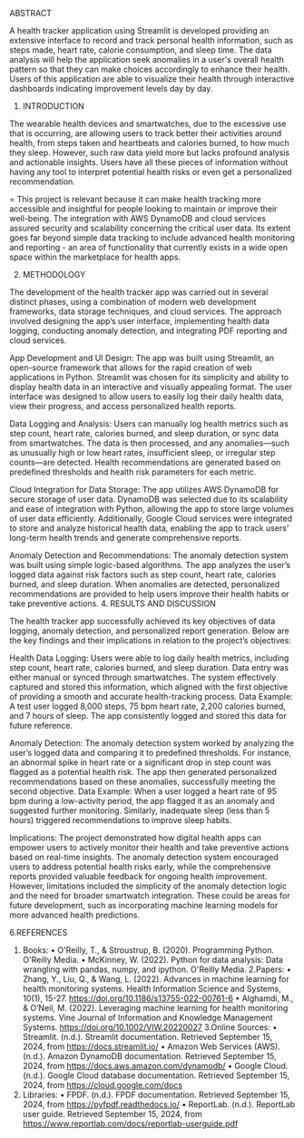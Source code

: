ABSTRACT

A health tracker application using Streamlit is developed providing an extensive interface to record and track personal health information, such as steps made, heart rate, calorie consumption, and sleep time. The data analysis will help the application seek anomalies in a user's overall health pattern so that they can make choices accordingly to enhance their health. Users of this application are able to visualize their health through interactive dashboards indicating improvement levels day by day.



1.	INTRODUCTION
   
The wearable health devices and smartwatches, due to the excessive use that is occurring, are allowing users to track better their activities around health, from steps taken and heartbeats and calories burned, to how much they sleep. However, such raw data yield more but lacks profound analysis and actionable insights. Users have all these pieces of information without having any tool to interpret potential health risks or even get a personalized recommendation.

=
This project is relevant because it can make health tracking more accessible and insightful for people looking to maintain or improve their well-being. The integration with AWS DynamoDB and cloud services assured security and scalability concerning the critical user data. Its extent goes far beyond simple data tracking to include advanced health monitoring and reporting - an area of functionality that currently exists in a wide open space within the marketplace for health apps.


2. METHODOLOGY

The development of the health tracker app was carried out in several distinct phases, using a combination of modern web development frameworks, data storage techniques, and cloud services. The approach involved designing the app’s user interface, implementing health data logging, conducting anomaly detection, and integrating PDF reporting and cloud services.

App Development and UI Design:
The app was built using Streamlit, an open-source framework that allows for the rapid creation of web applications in Python. Streamlit was chosen for its simplicity and ability to display health data in an interactive and visually appealing format. The user interface was designed to allow users to easily log their daily health data, view their progress, and access personalized health reports.

Data Logging and Analysis:
Users can manually log health metrics such as step count, heart rate, calories burned, and sleep duration, or sync data from smartwatches. The data is then processed, and any anomalies—such as unusually high or low heart rates, insufficient sleep, or irregular step counts—are detected. Health recommendations are generated based on predefined thresholds and health risk parameters for each metric.

Cloud Integration for Data Storage:
The app utilizes AWS DynamoDB for secure storage of user data. DynamoDB was selected due to its scalability and ease of integration with Python, allowing the app to store large volumes of user data efficiently. Additionally, Google Cloud services were integrated to store and analyze historical health data, enabling the app to track users’ long-term health trends and generate comprehensive reports.

Anomaly Detection and Recommendations:
The anomaly detection system was built using simple logic-based algorithms. The app analyzes the user’s logged data against risk factors such as step count, heart rate, calories burned, and sleep duration. When anomalies are detected, personalized recommendations are provided to help users improve their health habits or take preventive actions.
4. RESULTS AND DISCUSSION

The health tracker app successfully achieved its key objectives of data logging, anomaly detection, and personalized report generation. Below are the key findings and their implications in relation to the project’s objectives:

Health Data Logging:
Users were able to log daily health metrics, including step count, heart rate, calories burned, and sleep duration. Data entry was either manual or synced through smartwatches. The system effectively captured and stored this information, which aligned with the first objective of providing a smooth and accurate health-tracking process.
Data Example:
A test user logged 8,000 steps, 75 bpm heart rate, 2,200 calories burned, and 7 hours of sleep. The app consistently logged and stored this data for future reference.

Anomaly Detection:
The anomaly detection system worked by analyzing the user’s logged data and comparing it to predefined thresholds. For instance, an abnormal spike in heart rate or a significant drop in step count was flagged as a potential health risk. The app then generated personalized recommendations based on these anomalies, successfully meeting the second objective.
Data Example:
When a user logged a heart rate of 95 bpm during a low-activity period, the app flagged it as an anomaly and suggested further monitoring. Similarly, inadequate sleep (less than 5 hours) triggered recommendations to improve sleep habits.

Implications:
The project demonstrated how digital health apps can empower users to actively monitor their health and take preventive actions based on real-time insights. The anomaly detection system encouraged users to address potential health risks early, while the comprehensive reports provided valuable feedback for ongoing health improvement. However, limitations included the simplicity of the anomaly detection logic and the need for broader smartwatch integration. These could be areas for future development, such as incorporating machine learning models for more advanced health predictions.


6.REFERENCES

1. Books:
•	O'Reilly, T., & Stroustrup, B. (2020). Programming Python. O'Reilly Media.
•	McKinney, W. (2022). Python for data analysis: Data wrangling with pandas, numpy, and ipython. O'Reilly Media.
2.Papers:
•	Zhang, Y., Liu, Q., & Wang, L. (2022). Advances in machine learning for health monitoring systems. Health Information Science and Systems, 10(1), 15-27. https://doi.org/10.1186/s13755-022-00761-6
•	Alghamdi, M., & O’Neil, M. (2022). Leveraging machine learning for health monitoring systems. Vine Journal of Information and Knowledge Management Systems. https://doi.org/10.1002/VIW.20220027
3.Online Sources:
•	Streamlit. (n.d.). Streamlit documentation. Retrieved September 15, 2024, from https://docs.streamlit.io/
•	Amazon Web Services (AWS). (n.d.). Amazon DynamoDB documentation. Retrieved September 15, 2024, from https://docs.aws.amazon.com/dynamodb/
•	Google Cloud. (n.d.). Google Cloud database documentation. Retrieved September 15, 2024, from https://cloud.google.com/docs
4. Libraries:
•	FPDF. (n.d.). FPDF documentation. Retrieved September 15, 2024, from https://pyfpdf.readthedocs.io/
•	ReportLab. (n.d.). ReportLab user guide. Retrieved September 15, 2024, from https://www.reportlab.com/docs/reportlab-userguide.pdf

